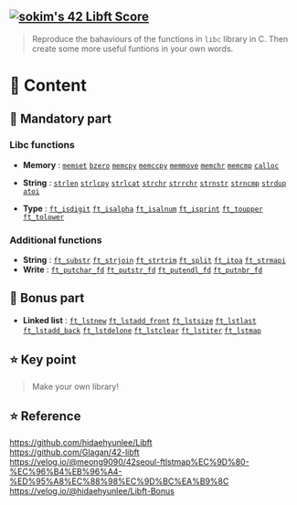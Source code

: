 [![sokim's 42 Libft Score](https://badge42.vercel.app/api/v2/cl1sxc9pb003009jgq7f86utb/project/2166491)](https://github.com/JaeSeoKim/badge42)
-------------------

> Reproduce the bahaviours of the functions in `libc` library in C. Then create some more useful funtions in your own words.


# 🚀 Content

## 🚩 Mandatory part

### Libc functions

- **Memory** : [`memset`](./LIBC/ft_memset.c) [`bzero`](./LIBC/ft_bzero.c) [`memcpy`](./LIBC/ft_memcpy.c) [`memccpy`](./LIBC/ft_memccpy.c) [`memmove`](./LIBC/ft_memmove.c) [`memchr`](./LIBC/ft_memchr.c) [`memcmp`](./LIBC/ft_memcmp.c) [`calloc`](./LIBC/ft_calloc.c)

- **String** : [`strlen`](./LIBC/ft_strlen.c) [`strlcpy`](./LIBC/ft_strlcpy.c) [`strlcat`](./LIBC/ft_strlcat.c) [`strchr`](./LIBC/ft_strchr) [`strrchr`](./LIBC/ft_strrchr.c) [`strnstr`](./LIBC/ft_strnstr.c) [`strncmp`](./LIBC/ft_strncmp) [`strdup`](./LIBC/ft_strdup.c) [`atoi`](./LIBC/ft_atoi.c)

- **Type** : [`ft_isdigit`](./LIBC/ft_isdigit.c) [`ft_isalpha`](./LIBC/ft_isalpha.c) [`ft_isalnum`](./LIBC/ft_isalnum.c) [`ft_isprint`](./LIBC/ft_isprint.c) [`ft_toupper`](./LIBC/ft_toupper.c) [`ft_tolower`](./LIBC/ft_tolower.c)

### Additional functions

- **String** : [`ft_substr`](./ADDITIONAL/ft_substr.c) [`ft_strjoin`](./ADDITIONAL/ft_strjoin.c) [`ft_strtrim`](./ADDITIONAL/ft_strtrim.c) [`ft_split`](./ADDITIONAL/ft_split.c) [`ft_itoa`](./ADDITIONAL/ft_itoa.c) [`ft_strmapi`](./ADDITIONAL/ft_strmapi.c)
- **Write** : [`ft_putchar_fd`](./ADDITIONAL/ft_putchar_fd.c) [`ft_putstr_fd`](./ADDITIONAL/ft_putstr_fd.c) [`ft_putendl_fd`](./ADDITIONAL/ft_putendl_fd.c) [`ft_putnbr_fd`](./ADDITIONAL/ft_putnbr_fd.c)


## 🚩 Bonus part

- **Linked list** : [`ft_lstnew`](./BONUS/ft_lstnew.c) [`ft_lstadd_front`](./BONUS/ft_lstadd_front.c) [`ft_lstsize`](./BONUS/ft_lstsize.c) [`ft_lstlast`](./BONUS/ft_lstlast.c) [`ft_lstadd_back`](./BONUS/ft_lstadd_back.c) [`ft_lstdelone`](./BONUS/ft_lstdelone.c) [`ft_lstclear`](./BONUS/ft_lstclear.c) [`ft_lstiter`](./BONUS/ft_lstiter.c) [`ft_lstmap`](./BONUS/ft_lstmap.c)

## ⭐ Key point
> Make your own library!

## ⭐ Reference

https://github.com/hidaehyunlee/Libft
</br>
https://github.com/Glagan/42-libft
</br>
https://velog.io/@meong9090/42seoul-ftlstmap%EC%9D%80-%EC%96%B4%EB%96%A4-%ED%95%A8%EC%88%98%EC%9D%BC%EA%B9%8C
</br>
https://velog.io/@hidaehyunlee/Libft-Bonus
</br>
